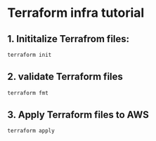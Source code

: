 # Terraform infra tutorial

## 1. Inititalize Terrafrom files:

```sh
terraform init
```

## 2. validate Terraform files
```sh
terraform fmt
```
## 3. Apply Terraform files to AWS
```sh
terraform apply
```